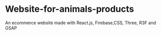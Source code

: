 # Website-for-animals-products
 An ecommerce website made with React.js, Firebase,CSS, Three, R3F and GSAP
